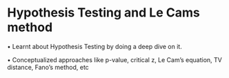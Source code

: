 # Hypothesis Testing and Le Cams method

• Learnt about Hypothesis Testing by doing a deep dive on it.

• Conceptualized approaches like p-value, critical z, Le Cam’s equation, TV distance, Fano’s method, etc
